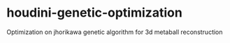 # houdini-genetic-optimization
Optimization on jhorikawa genetic algorithm for 3d metaball reconstruction
